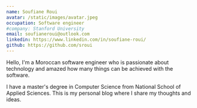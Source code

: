 ```yaml
---
name: Soufiane Roui
avatar: /static/images/avatar.jpeg
occupation: Software engineer
#company: Stanford University
email: soufianeroui@outlook.com
linkedin: https://www.linkedin.com/in/soufiane-roui/
github: https://github.com/sroui
---
```


Hello, I'm a Moroccan software engineer who is passionate about technology and amazed how many things can be achieved with the software.

I have a master's degree in Computer Science from National School of Applied Sciences. This is my personal blog where I share my thoughts and ideas.
